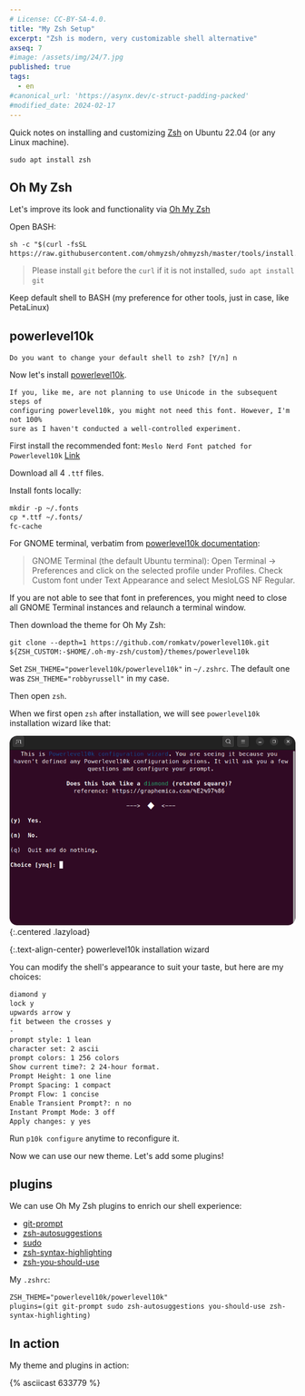 ```yaml
---
# License: CC-BY-SA-4.0.
title: "My Zsh Setup"
excerpt: "Zsh is modern, very customizable shell alternative"
axseq: 7
#image: /assets/img/24/7.jpg
published: true
tags:
  - en
#canonical_url: 'https://asynx.dev/c-struct-padding-packed'
#modified_date: 2024-02-17
---
```


Quick notes on installing and customizing [Zsh](https://www.zsh.org/) on Ubuntu
22.04 (or any Linux machine).

```console
sudo apt install zsh
```

## Oh My Zsh

Let's improve its look and functionality via [Oh My Zsh](https://ohmyz.sh)

Open BASH:

```console
sh -c "$(curl -fsSL https://raw.githubusercontent.com/ohmyzsh/ohmyzsh/master/tools/install.sh)"
```

> Please install `git` before the `curl` if it is not installed,
> `sudo apt install git`

Keep default shell to BASH (my preference for other tools, just in case, like
PetaLinux)

## powerlevel10k

```text
Do you want to change your default shell to zsh? [Y/n] n
```

Now let's install [powerlevel10k](https://github.com/romkatv/powerlevel10k).

```{note}
If you, like me, are not planning to use Unicode in the subsequent steps of
configuring powerlevel10k, you might not need this font. However, I'm not 100%
sure as I haven't conducted a well-controlled experiment.
```

First install the recommended font: `Meslo Nerd Font patched for Powerlevel10k`
[Link](https://github.com/romkatv/powerlevel10k#meslo-nerd-font-patched-for-powerlevel10k)

Download all 4 `.ttf` files.

Install fonts locally:

```console
mkdir -p ~/.fonts
cp *.ttf ~/.fonts/
fc-cache
```

For GNOME terminal, verbatim from
[powerlevel10k documentation](https://github.com/romkatv/powerlevel10k#manual-font-installation):

> GNOME Terminal (the default Ubuntu terminal): Open Terminal → Preferences and
> click on the selected profile under Profiles. Check Custom font under Text
> Appearance and select MesloLGS NF Regular.

If you are not able to see that font in preferences, you might need to close all
GNOME Terminal instances and relaunch a terminal window.

Then download the theme for Oh My Zsh:

```console
git clone --depth=1 https://github.com/romkatv/powerlevel10k.git ${ZSH_CUSTOM:-$HOME/.oh-my-zsh/custom}/themes/powerlevel10k
```

Set `ZSH_THEME="powerlevel10k/powerlevel10k"` in `~/.zshrc`. The default one
was `ZSH_THEME="robbyrussell"` in my case.

Then open `zsh`.

When we first open `zsh` after installation, we will see `powerlevel10k`
installation wizard like that:

![Zsh](/assets/img/24/7-zsh-1.png){:.centered .lazyload}

{:.text-align-center}
powerlevel10k installation wizard

You can modify the shell's appearance to suit your taste, but here are my
choices:

```text
diamond y
lock y
upwards arrow y
fit between the crosses y
-
prompt style: 1 lean
character set: 2 ascii
prompt colors: 1 256 colors
Show current time?: 2 24-hour format.
Prompt Height: 1 one line
Prompt Spacing: 1 compact
Prompt Flow: 1 concise
Enable Transient Prompt?: n no
Instant Prompt Mode: 3 off
Apply changes: y yes
```

Run `p10k configure` anytime to reconfigure it.

Now we can use our new theme. Let's add some plugins!

## plugins

We can use Oh My Zsh plugins to enrich our shell experience:

- [git-prompt](https://github.com/ohmyzsh/ohmyzsh/tree/master/plugins/git-prompt)
- [zsh-autosuggestions](https://github.com/zsh-users/zsh-autosuggestions/blob/master/INSTALL.md#oh-my-zsh)
- [sudo](https://github.com/ohmyzsh/ohmyzsh/tree/master/plugins/sudo)
- [zsh-syntax-highlighting](https://github.com/zsh-users/zsh-syntax-highlighting/blob/master/INSTALL.md#oh-my-zsh)
- [zsh-you-should-use](https://github.com/MichaelAquilina/zsh-you-should-use#installation)

My `.zshrc`:

```text
ZSH_THEME="powerlevel10k/powerlevel10k"
plugins=(git git-prompt sudo zsh-autosuggestions you-should-use zsh-syntax-highlighting)
```

## In action

My theme and plugins in action:

{% asciicast 633779 %}
